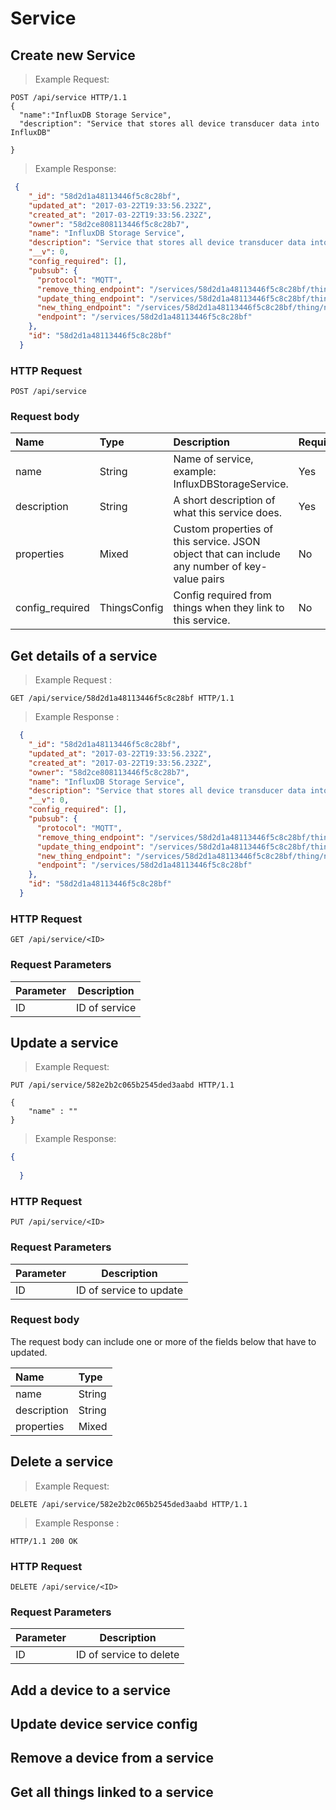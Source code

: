 # Service

## Create new Service

> Example Request:

```http
POST /api/service HTTP/1.1
{
  "name":"InfluxDB Storage Service",
  "description": "Service that stores all device transducer data into InfluxDB"
   
}
```

> Example Response:

```json
 {
    "_id": "58d2d1a48113446f5c8c28bf",
    "updated_at": "2017-03-22T19:33:56.232Z",
    "created_at": "2017-03-22T19:33:56.232Z",
    "owner": "58d2ce808113446f5c8c28b7",
    "name": "InfluxDB Storage Service",
    "description": "Service that stores all device transducer data into InfluxDB",
    "__v": 0,
    "config_required": [],
    "pubsub": {
      "protocol": "MQTT",
      "remove_thing_endpoint": "/services/58d2d1a48113446f5c8c28bf/thing/remove",
      "update_thing_endpoint": "/services/58d2d1a48113446f5c8c28bf/thing/update",
      "new_thing_endpoint": "/services/58d2d1a48113446f5c8c28bf/thing/new",
      "endpoint": "/services/58d2d1a48113446f5c8c28bf"
    },
    "id": "58d2d1a48113446f5c8c28bf"
  }

```

### HTTP Request

`POST /api/service`


### Request body

| Name | Type | Description | Required | Default|
|:----------|:-----|:------------|:----|:--------|
|name | String| Name of service, example: InfluxDBStorageService.| Yes| - |
|description| String| A short description of what this service does.| Yes | - |
|properties | Mixed| Custom properties of this service. JSON object that can include any number of key-value pairs| No|-|
|config_required|ThingsConfig| Config required from things when they link to this service. | No | -

## Get details of a service

> Example Request :

```http
GET /api/service/58d2d1a48113446f5c8c28bf HTTP/1.1

```
> Example Response :

```json
  {
    "_id": "58d2d1a48113446f5c8c28bf",
    "updated_at": "2017-03-22T19:33:56.232Z",
    "created_at": "2017-03-22T19:33:56.232Z",
    "owner": "58d2ce808113446f5c8c28b7",
    "name": "InfluxDB Storage Service",
    "description": "Service that stores all device transducer data into InfluxDB",
    "__v": 0,
    "config_required": [],
    "pubsub": {
      "protocol": "MQTT",
      "remove_thing_endpoint": "/services/58d2d1a48113446f5c8c28bf/thing/remove",
      "update_thing_endpoint": "/services/58d2d1a48113446f5c8c28bf/thing/update",
      "new_thing_endpoint": "/services/58d2d1a48113446f5c8c28bf/thing/new",
      "endpoint": "/services/58d2d1a48113446f5c8c28bf"
    },
    "id": "58d2d1a48113446f5c8c28bf"
  }

```
### HTTP Request
`GET /api/service/<ID>`

### Request Parameters
Parameter | Description
--------- | -----------
ID| ID of service

## Update a service

> Example Request:

```http
PUT /api/service/582e2b2c065b2545ded3aabd HTTP/1.1

{
	"name" : ""
}
```
> Example Response:

```json
{
  
  }
```

### HTTP Request
`PUT /api/service/<ID>`

### Request Parameters

Parameter | Description
--------- | -----------
ID | ID of service to update

### Request body
The request body can include one or more of the fields below that have to updated.

| Name | Type |
|:-----|:-----|
|name|String| 
|description|String|
|properties|Mixed|


## Delete a service


> Example Request:

```http
DELETE /api/service/582e2b2c065b2545ded3aabd HTTP/1.1
```

> Example Response :

```http
HTTP/1.1 200 OK
```
### HTTP Request
`DELETE /api/service/<ID>`

### Request Parameters
Parameter | Description
--------- | -----------
ID | ID of service to delete

## Add a device to a service
## Update device service config
## Remove a device from a service

## Get all things linked to a service